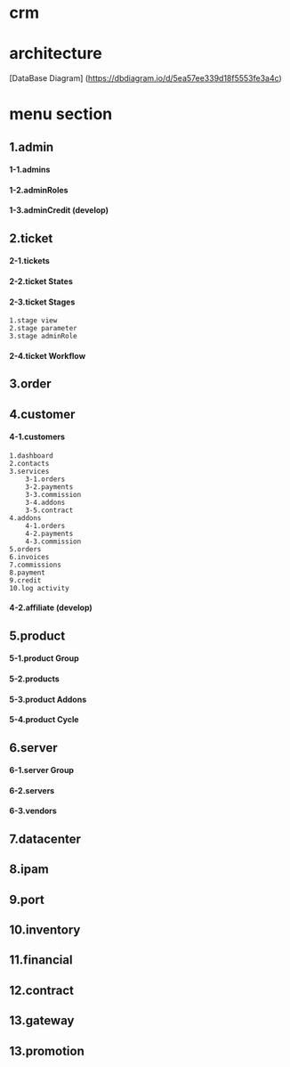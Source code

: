 # crm

# architecture
[DataBase Diagram] (https://dbdiagram.io/d/5ea57ee339d18f5553fe3a4c)


# menu section

## 1.admin
#### 1-1.admins
#### 1-2.adminRoles
#### 1-3.adminCredit (develop)

## 2.ticket
#### 2-1.tickets
#### 2-2.ticket States
#### 2-3.ticket Stages
    1.stage view
    2.stage parameter
    3.stage adminRole
#### 2-4.ticket Workflow

## 3.order

## 4.customer
#### 4-1.customers
    1.dashboard
    2.contacts
    3.services
        3-1.orders
        3-2.payments
        3-3.commission
        3-4.addons
        3-5.contract
    4.addons
        4-1.orders
        4-2.payments
        4-3.commission
    5.orders
    6.invoices
    7.commissions
    8.payment
    9.credit
    10.log activity
#### 4-2.affiliate (develop)

## 5.product
#### 5-1.product Group
#### 5-2.products
#### 5-3.product Addons
#### 5-4.product Cycle

## 6.server
#### 6-1.server Group
#### 6-2.servers 
#### 6-3.vendors 

## 7.datacenter

## 8.ipam

## 9.port

## 10.inventory

## 11.financial

## 12.contract

## 13.gateway

## 13.promotion

